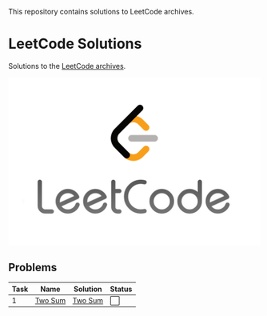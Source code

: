 This repository contains solutions to LeetCode archives.

# LeetCode Solutions
Solutions to the [LeetCode archives](https://leetcode.com/).

[![LeetCode](./leetCodeLogo.jpg)
](https://leetcode.com/)

## Problems
| Task| Name| Solution | Status |
| --- | ---  | --- | --- | 
| 1 | [Two Sum](https://leetcode.com/problems/two-sum/) | [Two Sum ](src/task1_TwoSum/Solution.java) | :white_large_square: |

